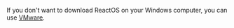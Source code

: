 If you don't want to download ReactOS on your Windows computer, you can use <a href="https://vmware.com">VMware</a>.
